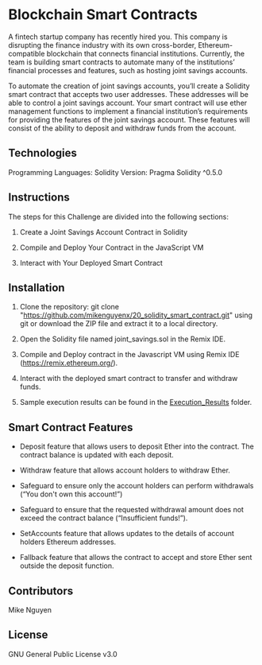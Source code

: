 # Blockchain Smart Contracts

A fintech startup company has recently hired you. This company is disrupting the finance industry with its own cross-border, Ethereum-compatible blockchain that connects financial institutions. Currently, the team is building smart contracts to automate many of the institutions’ financial processes and features, such as hosting joint savings accounts.

To automate the creation of joint savings accounts, you’ll create a Solidity smart contract that accepts two user addresses. These addresses will be able to control a joint savings account. Your smart contract will use ether management functions to implement a financial institution’s requirements for providing the features of the joint savings account. These features will consist of the ability to deposit and withdraw funds from the account.

## Technologies

Programming Languages: Solidity
Version: Pragma Solidity ^0.5.0


## Instructions

The steps for this Challenge are divided into the following sections:

1. Create a Joint Savings Account Contract in Solidity

2. Compile and Deploy Your Contract in the JavaScript VM

3. Interact with Your Deployed Smart Contract

## Installation

1. Clone the repository: git clone "https://github.com/mikenguyenx/20_solidity_smart_contract.git" using git or download the ZIP file and extract it to a local directory.

2. Open the Solidity file named joint_savings.sol in the Remix IDE.

3. Compile and Deploy contract in the Javascript VM using Remix IDE (https://remix.ethereum.org/).

4. Interact with the deployed smart contract to transfer and withdraw funds.

5. Sample execution results can be found in the [Execution_Results](https://github.com/mikenguyenx/20_solidity_smart_contract/tree/main/Execution_Results) folder.

## Smart Contract Features

- Deposit feature that allows users to deposit Ether into the contract. The contract balance is updated with each deposit.

- Withdraw feature that allows account holders to withdraw Ether. 

- Safeguard to ensure only the account holders can perform withdrawals (“You don't own this account!”) 

- Safeguard to ensure that the requested withdrawal amount does not exceed the contract balance (“Insufficient funds!”).  

- SetAccounts feature that allows updates to the details of account holders Ethereum addresses.

- Fallback feature that allows the contract to accept and store Ether sent outside the deposit function.


## Contributors

Mike Nguyen

## License

GNU General Public License v3.0